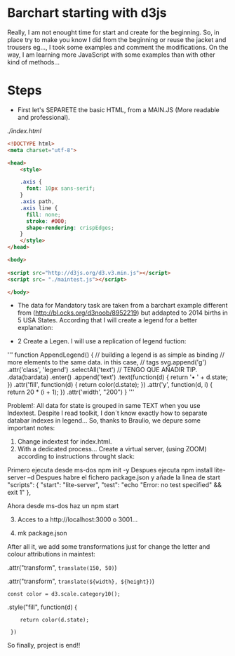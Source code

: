 # Barchart starting with d3js

Really, I am not enought time for start and create for the beginning. So, in place try to make you know I did from the beginning or reuse the jacket and trousers eg..., I took some examples and comment the modifications. On the way, I am learning more JavaScript with some examples than with other kind of methods... 


# Steps

- First let's SEPARETE the basic HTML, from a MAIN.JS (More readable and professional). 

_./index.html_

```html
<!DOCTYPE html>
<meta charset="utf-8">

<head>
	<style>

	.axis {
	  font: 10px sans-serif;
	}
	.axis path,
	.axis line {
	  fill: none;
	  stroke: #000;
	  shape-rendering: crispEdges;
	}
	</style>
</head>

<body>
	
<script src="http://d3js.org/d3.v3.min.js"></script>
<script src= "./maintest.js"></script>

</body>
```

- The data for Mandatory task are taken from a barchart example different from (http://bl.ocks.org/d3noob/8952219) but addapted to 2014 births in 5 USA States. According that I will create a legend for a better explanation:

- 2 Create a Legen. I will use a replication of legend fuction:

'''
function AppendLegend() {
    // building a legend is as simple as binding
    // more elements to the same data. in this case,
    // <text> tags
    svg.append('g')
      .attr('class', 'legend')
        .selectAll('text')  // TENGO QUE AÑADIR TIP. 
        .data(bardata)
          .enter()
            .append('text')
              .text(function(d) { return '• ' + d.state; })
              .attr('fill', function(d) { return color(d.state); })
              .attr('y', function(d, i) { return 20 * (i + 1); }) 
              .attr('width', "200")
}
'''

Problem!: All data for state is grouped in same TEXT when you use Indextest. Despite I read toolkit, I don´t know exactly how to separate databar indexes in legend... So, thanks to Braulio, we depure some important notes:

1) Change indextest for index.html.
2) With a dedicated process... Create a virtual server, (using ZOOM) according to instructions throught slack:


  Primero ejecuta desde ms-dos
  npm init -y
  Despues ejecuta
  npm install lite-server –d
  Despues habre el fichero package.json y añade la linea de start
    "scripts": {
      "start": "lite-server",
      "test": "echo \"Error: no test specified\" && exit 1"
    },

  Ahora desde ms-dos haz un
  npm start

3) Acces to a http://localhost:3000 o 3001...

4) mk package.json

After all it, we add some transformations just for change the letter and colour attributions in maintest:

  .attr("transform", `translate(150, 50)`)

  .attr("transform", `translate(${width}, ${height})`)

    const color = d3.scale.category10();

.style("fill", function(d) {

        return color(d.state);

     })

So finally, project is end!! 

